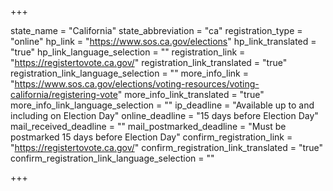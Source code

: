 +++

state_name = "California"
state_abbreviation = "ca"
registration_type = "online"
hp_link = "https://www.sos.ca.gov/elections"
hp_link_translated = "true"
hp_link_language_selection = ""
registration_link = "https://registertovote.ca.gov/"
registration_link_translated = "true"
registration_link_language_selection = ""
more_info_link = "https://www.sos.ca.gov/elections/voting-resources/voting-california/registering-vote"
more_info_link_translated = "true"
more_info_link_language_selection = ""
ip_deadline = "Available up to and including on Election Day"
online_deadline = "15 days before Election Day"
mail_received_deadline = ""
mail_postmarked_deadline = "Must be postmarked 15 days before Election Day"
confirm_registration_link = "https://registertovote.ca.gov/"
confirm_registration_link_translated = "true"
confirm_registration_link_language_selection = ""

+++
